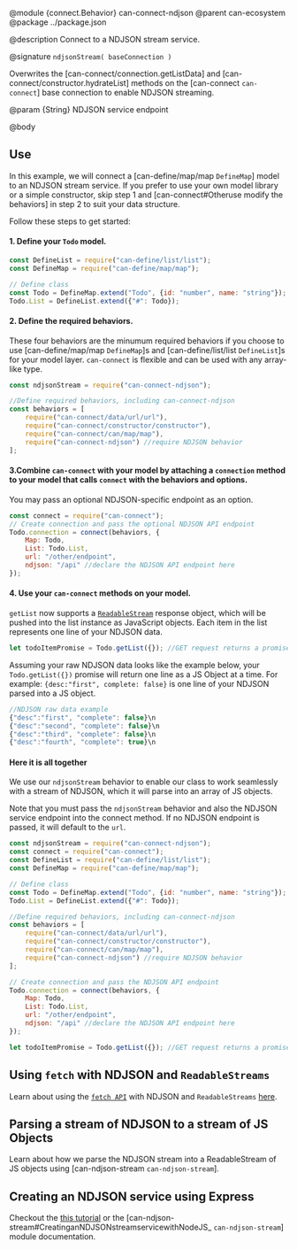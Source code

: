 @module {connect.Behavior} can-connect-ndjson
@parent can-ecosystem
@package ../package.json

@description Connect to a NDJSON stream service.

@signature `ndjsonStream( baseConnection )`

Overwrites the [can-connect/connection.getListData] and [can-connect/constructor.hydrateList] methods on the 
[can-connect `can-connect`] base connection to enable NDJSON streaming.

@param {String} NDJSON service endpoint


@body
## Use

In this example, we will connect a [can-define/map/map `DefineMap`] model to an NDJSON stream service. If you 
prefer to use your own model library or a simple constructor, skip step 1 and [can-connect#Otheruse modify the behaviors] 
in step 2 to suit your data structure.

Follow these steps to get started:
#### 1. Define your `Todo` model. 

```js
const DefineList = require("can-define/list/list");
const DefineMap = require("can-define/map/map");

// Define class
const Todo = DefineMap.extend("Todo", {id: "number", name: "string"}); 
Todo.List = DefineList.extend({"#": Todo});
```

#### 2. Define the required behaviors.
These four behaviors are the minumum required behaviors if you choose to use [can-define/map/map `DefineMap`]s and 
[can-define/list/list `DefineList`]s for your model layer. `can-connect` is flexible and can be used with any 
array-like type.

```js
const ndjsonStream = require("can-connect-ndjson");

//Define required behaviors, including can-connect-ndjson
const behaviors = [
    require("can-connect/data/url/url"),
    require("can-connect/constructor/constructor"),
    require("can-connect/can/map/map"),
    require("can-connect-ndjson") //require NDJSON behavior
];
```

#### 3.Combine `can-connect` with your model by attaching a `connection` method to your model that calls `connect` with the behaviors and options.
You may pass an optional NDJSON-specific endpoint as an option.

```js
const connect = require("can-connect");
// Create connection and pass the optional NDJSON API endpoint
Todo.connection = connect(behaviors, {
    Map: Todo,
    List: Todo.List,
    url: "/other/endpoint",
    ndjson: "/api" //declare the NDJSON API endpoint here
});
```

#### 4. Use your `can-connect` methods on your model.
`getList` now supports a [`ReadableStream`](https://developer.mozilla.org/en-US/docs/Web/API/ReadableStream) response object, which will be pushed into the list instance as JavaScript objects. Each item in the list represents one line of your NDJSON data.

```js
let todoItemPromise = Todo.getList({}); //GET request returns a promise that resolves to one line of your NDJSON stream at a time.
```
Assuming your raw NDJSON data looks like the example below, your `Todo.getList({})` promise will return one line as a JS Object at a time. For example: `{desc:"first", complete: false}` is one line of your NDJSON parsed into a JS object.

```js
//NDJSON raw data example
{"desc":"first", "complete": false}\n
{"desc":"second", "complete": false}\n
{"desc":"third", "complete": false}\n
{"desc":"fourth", "complete": true}\n
```

#### Here it is all together

We use our `ndjsonStream` behavior to enable our class to work seamlessly with a stream of NDJSON, which it will parse into an array of JS objects. 

Note that you must pass the `ndjsonStream` behavior and also the NDJSON service endpoint into the connect method. If no NDJSON endpoint is passed, it will default to the `url`.

```js
const ndjsonStream = require("can-connect-ndjson");
const connect = require("can-connect");
const DefineList = require("can-define/list/list");
const DefineMap = require("can-define/map/map");

// Define class
const Todo = DefineMap.extend("Todo", {id: "number", name: "string"}); 
Todo.List = DefineList.extend({"#": Todo});

//Define required behaviors, including can-connect-ndjson
const behaviors = [
    require("can-connect/data/url/url"),
    require("can-connect/constructor/constructor"),
    require("can-connect/can/map/map"),
    require("can-connect-ndjson") //require NDJSON behavior
];

// Create connection and pass the NDJSON API endpoint
Todo.connection = connect(behaviors, {
    Map: Todo,
    List: Todo.List,
    url: "/other/endpoint",
    ndjson: "/api" //declare the NDJSON API endpoint here
});

let todoItemPromise = Todo.getList({}); //GET request returns a promise that resolves to one line of your NDJSON data at a time.
```

## Using `fetch` with NDJSON and `ReadableStreams`
Learn about using the [`fetch API`](https://developer.mozilla.org/en-US/docs/Web/API/Fetch_API) with NDJSON and `ReadableStreams` [here]().

## Parsing a stream of NDJSON to a stream of JS Objects
Learn about how we parse the NDJSON stream into a ReadableStream of JS objects using [can-ndjson-stream `can-ndjson-stream`].

## Creating an NDJSON service using Express
Checkout the [this tutorial]() or the [can-ndjson-stream#CreatinganNDJSONstreamservicewithNodeJS_ `can-ndjson-stream`] module documentation.